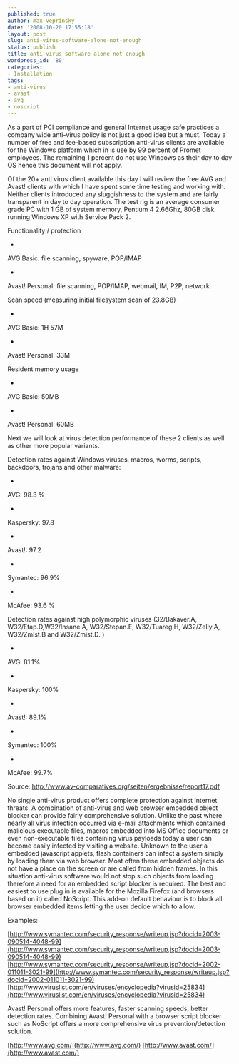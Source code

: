 ```yaml
---
published: true
author: max-veprinsky
date: '2008-10-20 17:55:18'
layout: post
slug: anti-virus-software-alone-not-enough
status: publish
title: anti-virus software alone not enough
wordpress_id: '80'
categories:
- Installation
tags:
- anti-virus
- avast
- avg
- noscript
---
```


As a part of PCI compliance and general Internet usage safe practices a company wide anti-virus policy is not just a good idea but a must. Today a number of free and fee-based subscription anti-virus clients are available for the Windows platform which in is use by 99 percent of Promet employees. The remaining 1 percent do not use Windows as their day to day OS hence this document will not apply.

Of the 20+ anti virus client available this day I will review the free AVG and Avast! clients  with which I have spent some time testing and working with. Neither clients introduced any sluggishness to the system and are fairly transparent in day to day operation. The test rig is an average consumer grade PC with 1 GB of system memory, Pentium 4 2.66Ghz, 80GB disk running Windows XP with Service Pack 2.









Functionality / protection






	
  * 


AVG Basic: file 	scanning, spyware, POP/IMAP




	
  * 


Avast! Personal:  file scanning, POP/IMAP, webmail, IM, P2P, network










Scan speed (measuring initial filesystem scan of 23.8GB)






	
  * 


AVG Basic: 1H 57M




	
  * 


Avast! Personal: 33M










Resident memory usage






	
  * 


AVG Basic: 50MB




	
  * 


Avast! Personal: 60MB






Next we will look at virus detection performance of these 2 clients as well as other more popular variants.

Detection rates against Windows viruses, macros, worms, scripts, backdoors, trojans and other malware:


	
  * 


AVG: 98.3 %




	
  * 


Kaspersky: 97.8




	
  * 


Avast!: 97.2




	
  * 


Symantec:  96.9%




	
  * 


McAfee: 93.6 %










Detection rates against high polymorphic viruses (32/Bakaver.A, W32/Etap.D,W32/Insane.A, W32/Stepan.E, W32/Tuareg.H, W32/Zelly.A, W32/Zmist.B  and W32/Zmist.D. )






	
  * 


AVG: 81.1%




	
  * 


Kaspersky: 100%




	
  * 


Avast!: 89.1%




	
  * 


Symantec: 100%




	
  * 


McAfee: 99.7%






Source: http://www.av-comparatives.org/seiten/ergebnisse/report17.pdf

No single anti-virus product offers complete protection against Internet threats. A combination of anti-virus and web browser embedded object blocker can provide fairly comprehensive solution. Unlike the past where nearly all virus infection occurred via e-mail attachments which contained malicious executable files, macros embedded into MS Office documents or even non-executable files containing virus payloads today a user can become easily infected by visiting a website. Unknown to the user a embedded javascript applets, flash containers can infect a system simply by loading them via web browser. Most often these embedded objects do not have a place on the screen or are called from hidden frames. In this situation  anti-virus software would not stop such objects from loading therefore a need for an embedded script blocker is required. The best and easiest to use plug in is available for the Mozilla Firefox (and browsers based on it) called NoScript. This add-on default behaviour is to block all browser embedded items letting the user decide which to allow.



Examples:

[http://www.symantec.com/security_response/writeup.jsp?docid=2003-090514-4048-99](http://www.symantec.com/security_response/writeup.jsp?docid=2003-090514-4048-99)
[http://www.symantec.com/security_response/writeup.jsp?docid=2002-011011-3021-99](http://www.symantec.com/security_response/writeup.jsp?docid=2002-011011-3021-99) 
[http://www.viruslist.com/en/viruses/encyclopedia?virusid=25834](http://www.viruslist.com/en/viruses/encyclopedia?virusid=25834)

Avast! Personal offers more features, faster scanning speeds, better detection rates. Combining Avast! Personal with a browser script blocker such as NoScript offers a more comprehensive virus prevention/detection solution.

[http://www.avg.com/](http://www.avg.com/)
[http://www.avast.com/](http://www.avast.com/)


